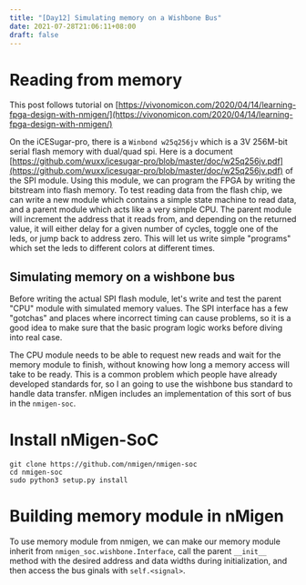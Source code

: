 ```yaml
---
title: "[Day12] Simulating memory on a Wishbone Bus"
date: 2021-07-28T21:06:11+08:00
draft: false
---
```


# Reading from memory

This post follows tutorial on [https://vivonomicon.com/2020/04/14/learning-fpga-design-with-nmigen/](https://vivonomicon.com/2020/04/14/learning-fpga-design-with-nmigen/)

On the iCESugar-pro, there is a `Winbond w25q256jv` which is a 3V 256M-bit serial flash memory with dual/quad spi. Here is a document [https://github.com/wuxx/icesugar-pro/blob/master/doc/w25q256jv.pdf](https://github.com/wuxx/icesugar-pro/blob/master/doc/w25q256jv.pdf) of the SPI module. Using this module, we can program the FPGA by writing the bitstream into flash memory. 
To test reading data from the flash chip, we can write a new module which contains a simple state machine to read data, and a parent module which acts like a very simple CPU. The parent module will increment the address that it reads from, and depending on the returned value, it will either delay for a given number of cycles, toggle one of the leds, or jump back to address zero. This will let us write simple "programs" which set the leds to different colors at different times.

## Simulating memory on a wishbone bus

Before writing the actual SPI flash module, let's write and test the parent "CPU" module with simulated memory values. The SPI interface has a few "gotchas" and places where incorrect timing can cause problems, so it is a good idea to make sure that the basic program logic works before diving into real case.

The CPU module needs to be able to request new reads and wait for the memory module to finish, without knowing how long a memory access will take to be ready. This is a common problem which people have already developed standards for, so I an going to use the wishbone bus standard to handle data transfer. nMigen includes an implementation of this sort of bus in the `nmigen-soc`.

# Install nMigen-SoC

```
git clone https://github.com/nmigen/nmigen-soc
cd nmigen-soc
sudo python3 setup.py install
```

# Building memory module in nMigen

To use memory module from nmigen, we can make our memory module inherit from `nmigen_soc.wishbone.Interface`, call the parent `__init__` method with the desired address and data widths during initialization, and then access the bus ginals with `self.<signal>`.

